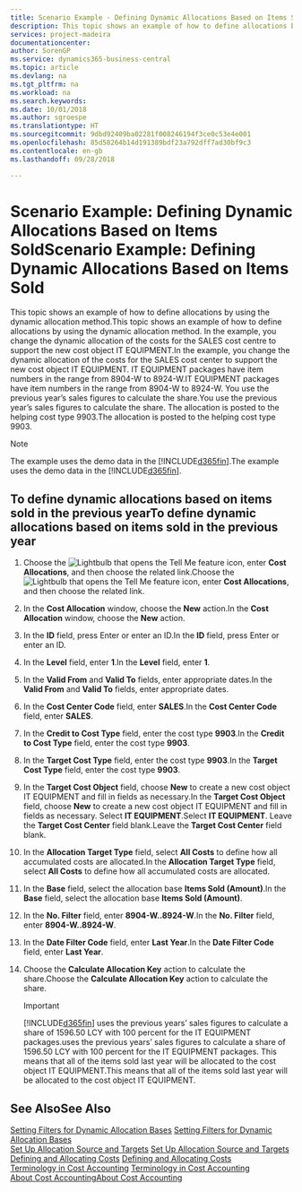 ```yaml
---
title: Scenario Example - Defining Dynamic Allocations Based on Items Sold | Microsoft Docs
description: This topic shows an example of how to define allocations by using the dynamic allocation method.
services: project-madeira
documentationcenter: 
author: SorenGP
ms.service: dynamics365-business-central
ms.topic: article
ms.devlang: na
ms.tgt_pltfrm: na
ms.workload: na
ms.search.keywords: 
ms.date: 10/01/2018
ms.author: sgroespe
ms.translationtype: HT
ms.sourcegitcommit: 9dbd92409ba02281f008246194f3ce0c53e4e001
ms.openlocfilehash: 85d58264b14d191389bdf23a792dff7ad30bf9c3
ms.contentlocale: en-gb
ms.lasthandoff: 09/28/2018

---
```

# <a name="scenario-example-defining-dynamic-allocations-based-on-items-sold"></a><span data-ttu-id="264f0-103">Scenario Example: Defining Dynamic Allocations Based on Items Sold</span><span class="sxs-lookup"><span data-stu-id="264f0-103">Scenario Example: Defining Dynamic Allocations Based on Items Sold</span></span>
<span data-ttu-id="264f0-104">This topic shows an example of how to define allocations by using the dynamic allocation method.</span><span class="sxs-lookup"><span data-stu-id="264f0-104">This topic shows an example of how to define allocations by using the dynamic allocation method.</span></span> <span data-ttu-id="264f0-105">In the example, you change the dynamic allocation of the costs for the SALES cost centre to support the new cost object IT EQUIPMENT.</span><span class="sxs-lookup"><span data-stu-id="264f0-105">In the example, you change the dynamic allocation of the costs for the SALES cost center to support the new cost object IT EQUIPMENT.</span></span> <span data-ttu-id="264f0-106">IT EQUIPMENT packages have item numbers in the range from 8904-W to 8924-W.</span><span class="sxs-lookup"><span data-stu-id="264f0-106">IT EQUIPMENT packages have item numbers in the range from 8904-W to 8924-W.</span></span> <span data-ttu-id="264f0-107">You use the previous year’s sales figures to calculate the share.</span><span class="sxs-lookup"><span data-stu-id="264f0-107">You use the previous year’s sales figures to calculate the share.</span></span> <span data-ttu-id="264f0-108">The allocation is posted to the helping cost type 9903.</span><span class="sxs-lookup"><span data-stu-id="264f0-108">The allocation is posted to the helping cost type 9903.</span></span>  

> [!NOTE]  
>  <span data-ttu-id="264f0-109">The example uses the demo data in the [!INCLUDE[d365fin](includes/d365fin_md.md)].</span><span class="sxs-lookup"><span data-stu-id="264f0-109">The example uses the demo data in the [!INCLUDE[d365fin](includes/d365fin_md.md)].</span></span>  

## <a name="to-define-dynamic-allocations-based-on-items-sold-in-the-previous-year"></a><span data-ttu-id="264f0-110">To define dynamic allocations based on items sold in the previous year</span><span class="sxs-lookup"><span data-stu-id="264f0-110">To define dynamic allocations based on items sold in the previous year</span></span>  

1.  <span data-ttu-id="264f0-111">Choose the ![Lightbulb that opens the Tell Me feature](media/ui-search/search_small.png "Tell me what you want to do") icon, enter **Cost Allocations**, and then choose the related link.</span><span class="sxs-lookup"><span data-stu-id="264f0-111">Choose the ![Lightbulb that opens the Tell Me feature](media/ui-search/search_small.png "Tell me what you want to do") icon, enter **Cost Allocations**, and then choose the related link.</span></span>  
2.  <span data-ttu-id="264f0-112">In the **Cost Allocation** window, choose the **New** action.</span><span class="sxs-lookup"><span data-stu-id="264f0-112">In the **Cost Allocation** window, choose the **New** action.</span></span>  
3.  <span data-ttu-id="264f0-113">In the **ID** field, press Enter or enter an ID.</span><span class="sxs-lookup"><span data-stu-id="264f0-113">In the **ID** field, press Enter or enter an ID.</span></span>  
4.  <span data-ttu-id="264f0-114">In the **Level** field, enter **1**.</span><span class="sxs-lookup"><span data-stu-id="264f0-114">In the **Level** field, enter **1**.</span></span>  
5.  <span data-ttu-id="264f0-115">In the **Valid From** and **Valid To** fields, enter appropriate dates.</span><span class="sxs-lookup"><span data-stu-id="264f0-115">In the **Valid From** and **Valid To** fields, enter appropriate dates.</span></span>  
6.  <span data-ttu-id="264f0-116">In the **Cost Center Code** field, enter **SALES**.</span><span class="sxs-lookup"><span data-stu-id="264f0-116">In the **Cost Center Code** field, enter **SALES**.</span></span>  
7.  <span data-ttu-id="264f0-117">In the **Credit to Cost Type** field, enter the cost type **9903**.</span><span class="sxs-lookup"><span data-stu-id="264f0-117">In the **Credit to Cost Type** field, enter the cost type **9903**.</span></span>  
8.  <span data-ttu-id="264f0-118">In the **Target Cost Type** field, enter the cost type **9903**.</span><span class="sxs-lookup"><span data-stu-id="264f0-118">In the **Target Cost Type** field, enter the cost type **9903**.</span></span>  
9. <span data-ttu-id="264f0-119">In the **Target Cost Object** field, choose **New** to create a new cost object IT EQUIPMENT and fill in fields as necessary.</span><span class="sxs-lookup"><span data-stu-id="264f0-119">In the **Target Cost Object** field, choose **New** to create a new cost object IT EQUIPMENT and fill in fields as necessary.</span></span> <span data-ttu-id="264f0-120">Select **IT EQUIPMENT**.</span><span class="sxs-lookup"><span data-stu-id="264f0-120">Select **IT EQUIPMENT**.</span></span> <span data-ttu-id="264f0-121">Leave the **Target Cost Center** field blank.</span><span class="sxs-lookup"><span data-stu-id="264f0-121">Leave the **Target Cost Center** field blank.</span></span>  
10. <span data-ttu-id="264f0-122">In the **Allocation Target Type** field, select **All Costs** to define how all accumulated costs are allocated.</span><span class="sxs-lookup"><span data-stu-id="264f0-122">In the **Allocation Target Type** field, select **All Costs** to define how all accumulated costs are allocated.</span></span>  
11. <span data-ttu-id="264f0-123">In the **Base** field, select the allocation base **Items Sold (Amount)**.</span><span class="sxs-lookup"><span data-stu-id="264f0-123">In the **Base** field, select the allocation base **Items Sold (Amount)**.</span></span>  
12. <span data-ttu-id="264f0-124">In the **No. Filter** field, enter **8904-W..8924-W**.</span><span class="sxs-lookup"><span data-stu-id="264f0-124">In the **No. Filter** field, enter **8904-W..8924-W**.</span></span>  
13. <span data-ttu-id="264f0-125">In the **Date Filter Code** field, enter **Last Year**.</span><span class="sxs-lookup"><span data-stu-id="264f0-125">In the **Date Filter Code** field, enter **Last Year**.</span></span>  
14. <span data-ttu-id="264f0-126">Choose the **Calculate Allocation Key** action to calculate the share.</span><span class="sxs-lookup"><span data-stu-id="264f0-126">Choose the **Calculate Allocation Key** action to calculate the share.</span></span>  

    > [!IMPORTANT]  
    >  [!INCLUDE[d365fin](includes/d365fin_md.md)] <span data-ttu-id="264f0-127">uses the previous years’ sales figures to calculate a share of 1596.50 LCY with 100 percent for the IT EQUIPMENT packages.</span><span class="sxs-lookup"><span data-stu-id="264f0-127">uses the previous years’ sales figures to calculate a share of 1596.50 LCY with 100 percent for the IT EQUIPMENT packages.</span></span> <span data-ttu-id="264f0-128">This means that all of the items sold last year will be allocated to the cost object IT EQUIPMENT.</span><span class="sxs-lookup"><span data-stu-id="264f0-128">This means that all of the items sold last year will be allocated to the cost object IT EQUIPMENT.</span></span>  

## <a name="see-also"></a><span data-ttu-id="264f0-129">See Also</span><span class="sxs-lookup"><span data-stu-id="264f0-129">See Also</span></span>  
 <span data-ttu-id="264f0-130">[Setting Filters for Dynamic Allocation Bases](finance-setting-filters-for-dynamic-allocation-bases.md) </span><span class="sxs-lookup"><span data-stu-id="264f0-130">[Setting Filters for Dynamic Allocation Bases](finance-setting-filters-for-dynamic-allocation-bases.md) </span></span>  
 <span data-ttu-id="264f0-131">[Set Up Allocation Source and Targets](finance-how-to-set-up-allocation-source-and-targets.md) </span><span class="sxs-lookup"><span data-stu-id="264f0-131">[Set Up Allocation Source and Targets](finance-how-to-set-up-allocation-source-and-targets.md) </span></span>  
 <span data-ttu-id="264f0-132">[Defining and Allocating Costs](finance-define-and-allocate-costs.md) </span><span class="sxs-lookup"><span data-stu-id="264f0-132">[Defining and Allocating Costs](finance-define-and-allocate-costs.md) </span></span>  
 <span data-ttu-id="264f0-133">[Terminology in Cost Accounting](finance-terminology-in-cost-accounting.md) </span><span class="sxs-lookup"><span data-stu-id="264f0-133">[Terminology in Cost Accounting](finance-terminology-in-cost-accounting.md) </span></span>  
 [<span data-ttu-id="264f0-134">About Cost Accounting</span><span class="sxs-lookup"><span data-stu-id="264f0-134">About Cost Accounting</span></span>](finance-about-cost-accounting.md)

